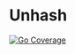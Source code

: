 # Unhash

[![Go Coverage](https://github.com/shaxbee/unhash/wiki/coverage.svg)](https://raw.githack.com/wiki/shaxbee/unhash/coverage.html)